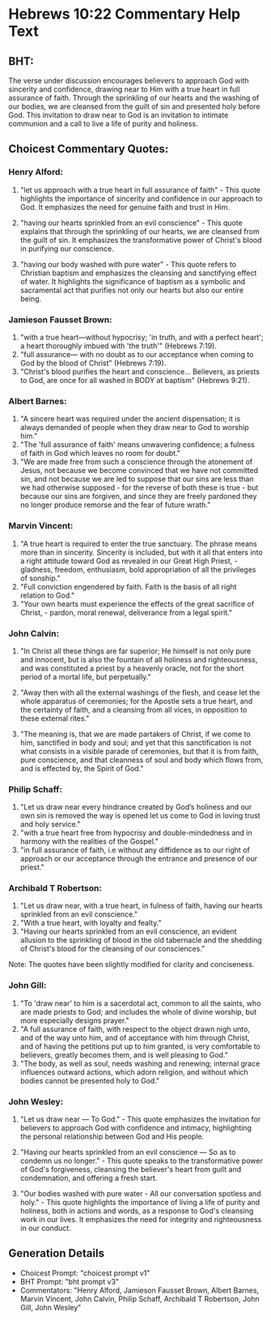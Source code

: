 # Hebrews 10:22 Commentary Help Text

## BHT:
The verse under discussion encourages believers to approach God with sincerity and confidence, drawing near to Him with a true heart in full assurance of faith. Through the sprinkling of our hearts and the washing of our bodies, we are cleansed from the guilt of sin and presented holy before God. This invitation to draw near to God is an invitation to intimate communion and a call to live a life of purity and holiness.

## Choicest Commentary Quotes:
### Henry Alford:
1. "let us approach with a true heart in full assurance of faith" - This quote highlights the importance of sincerity and confidence in our approach to God. It emphasizes the need for genuine faith and trust in Him.

2. "having our hearts sprinkled from an evil conscience" - This quote explains that through the sprinkling of our hearts, we are cleansed from the guilt of sin. It emphasizes the transformative power of Christ's blood in purifying our conscience.

3. "having our body washed with pure water" - This quote refers to Christian baptism and emphasizes the cleansing and sanctifying effect of water. It highlights the significance of baptism as a symbolic and sacramental act that purifies not only our hearts but also our entire being.

### Jamieson Fausset Brown:
1. "with a true heart—without hypocrisy; 'in truth, and with a perfect heart'; a heart thoroughly imbued with 'the truth'" (Hebrews 7:19).
2. "full assurance— with no doubt as to our acceptance when coming to God by the blood of Christ" (Hebrews 7:19).
3. "Christ's blood purifies the heart and conscience... Believers, as priests to God, are once for all washed in BODY at baptism" (Hebrews 9:21).

### Albert Barnes:
1. "A sincere heart was required under the ancient dispensation; it is always demanded of people when they draw near to God to worship him."
2. "The 'full assurance of faith' means unwavering confidence; a fulness of faith in God which leaves no room for doubt."
3. "We are made free from such a conscience through the atonement of Jesus, not because we become convinced that we have not committed sin, and not because we are led to suppose that our sins are less than we had otherwise supposed - for the reverse of both these is true - but because our sins are forgiven, and since they are freely pardoned they no longer produce remorse and the fear of future wrath."

### Marvin Vincent:
1. "A true heart is required to enter the true sanctuary. The phrase means more than in sincerity. Sincerity is included, but with it all that enters into a right attitude toward God as revealed in our Great High Priest, - gladness, freedom, enthusiasm, bold appropriation of all the privileges of sonship."
2. "Full conviction engendered by faith. Faith is the basis of all right relation to God."
3. "Your own hearts must experience the effects of the great sacrifice of Christ, - pardon, moral renewal, deliverance from a legal spirit."

### John Calvin:
1. "In Christ all these things are far superior; He himself is not only pure and innocent, but is also the fountain of all holiness and righteousness, and was constituted a priest by a heavenly oracle, not for the short period of a mortal life, but perpetually." 

2. "Away then with all the external washings of the flesh, and cease let the whole apparatus of ceremonies; for the Apostle sets a true heart, and the certainty of faith, and a cleansing from all vices, in opposition to these external rites." 

3. "The meaning is, that we are made partakers of Christ, if we come to him, sanctified in body and soul; and yet that this sanctification is not what consists in a visible parade of ceremonies, but that it is from faith, pure conscience, and that cleanness of soul and body which flows from, and is effected by, the Spirit of God."

### Philip Schaff:
1. "Let us draw near every hindrance created by God’s holiness and our own sin is removed the way is opened let us come to God in loving trust and holy service." 
2. "with a true heart free from hypocrisy and double-mindedness and in harmony with the realities of the Gospel." 
3. "in full assurance of faith, i.e without any diffidence as to our right of approach or our acceptance through the entrance and presence of our priest."

### Archibald T Robertson:
1. "Let us draw near, with a true heart, in fulness of faith, having our hearts sprinkled from an evil conscience." 
2. "With a true heart, with loyalty and fealty."
3. "Having our hearts sprinkled from an evil conscience, an evident allusion to the sprinkling of blood in the old tabernacle and the shedding of Christ's blood for the cleansing of our consciences."

Note: The quotes have been slightly modified for clarity and conciseness.

### John Gill:
1. "To 'draw near' to him is a sacerdotal act, common to all the saints, who are made priests to God; and includes the whole of divine worship, but more especially designs prayer."
2. "A full assurance of faith, with respect to the object drawn nigh unto, and of the way unto him, and of acceptance with him through Christ, and of having the petitions put up to him granted, is very comfortable to believers, greatly becomes them, and is well pleasing to God."
3. "The body, as well as soul, needs washing and renewing; internal grace influences outward actions, which adorn religion, and without which bodies cannot be presented holy to God."

### John Wesley:
1. "Let us draw near — To God." - This quote emphasizes the invitation for believers to approach God with confidence and intimacy, highlighting the personal relationship between God and His people.

2. "Having our hearts sprinkled from an evil conscience — So as to condemn us no longer." - This quote speaks to the transformative power of God's forgiveness, cleansing the believer's heart from guilt and condemnation, and offering a fresh start.

3. "Our bodies washed with pure water - All our conversation spotless and holy." - This quote highlights the importance of living a life of purity and holiness, both in actions and words, as a response to God's cleansing work in our lives. It emphasizes the need for integrity and righteousness in our conduct.


## Generation Details
- Choicest Prompt: "choicest prompt v1"
- BHT Prompt: "bht prompt v3"
- Commentators: "Henry Alford, Jamieson Fausset Brown, Albert Barnes, Marvin Vincent, John Calvin, Philip Schaff, Archibald T Robertson, John Gill, John Wesley"
